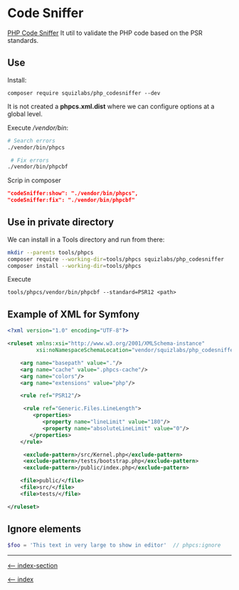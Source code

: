 # Code Sniffer

[PHP Code Sniffer](https://github.com/squizlabs/PHP_CodeSniffer) It util to validate the PHP code based on the PSR standards.

## Use

Install:

`composer require squizlabs/php_codesniffer --dev`

It is not created a **phpcs.xml.dist** where we can configure options at a global level.

Execute */vendor/bin*:

```bash
# Search errors
./vendor/bin/phpcs

 # Fix errors
./vendor/bin/phpcbf
```

Scrip in composer

```json
"codeSniffer:show": "./vendor/bin/phpcs",
"codeSniffer:fix": "./vendor/bin/phpcbf"

```

## Use in private directory

We can install in a Tools directory and run from there:

```bash
mkdir --parents tools/phpcs
composer require --working-dir=tools/phpcs squizlabs/php_codesniffer
composer install --working-dir=tools/phpcs
```

Execute

`tools/phpcs/vendor/bin/phpcbf --standard=PSR12 <path>`

## Example of XML for Symfony

```xml
<?xml version="1.0" encoding="UTF-8"?>

<ruleset xmlns:xsi="http://www.w3.org/2001/XMLSchema-instance"
         xsi:noNamespaceSchemaLocation="vendor/squizlabs/php_codesniffer/phpcs.xsd">

    <arg name="basepath" value="."/>
    <arg name="cache" value=".phpcs-cache"/>
    <arg name="colors"/>
    <arg name="extensions" value="php"/>

    <rule ref="PSR12"/>

     <rule ref="Generic.Files.LineLength">
        <properties>
           <property name="lineLimit" value="180"/>
           <property name="absoluteLineLimit" value="0"/>
       </properties>
    </rule>

     <exclude-pattern>/src/Kernel.php</exclude-pattern>
     <exclude-pattern>/tests/bootstrap.php</exclude-pattern>
     <exclude-pattern>/public/index.php</exclude-pattern>

    <file>public/</file>
    <file>src/</file>
    <file>tests/</file>

</ruleset>

```

## Ignore elements

```php
$foo = 'This text in very large to show in editor'  // phpcs:ignore
```

---

[<-- index-section](/php/index.md)

[<-- index](/README.md)
